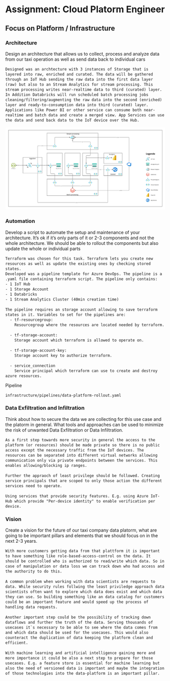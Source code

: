 # Assignment: Cloud Platorm Engineer

## Focus on Platform / Infrastructure

### Architecture
Design an architecture that allows us to collect, process and analyze data from our taxi operation as well as send data back to individual cars
```
Designed was an archtecture with 3 instances of Storage that is layered into raw, enriched and curated. The data will be gathered through an IoT Hub sending the raw data into the first data layer (raw) but also to an Stream Analytics for stream processing. This stream processing writes near-realtime data to third (curated) layer. In Addition Databricks will run scheduled batch processing jobs cleaning/filtering/augmenting the raw data into the second (enriched) layer and ready-to-consumption data into third (curated) layer. Applications like Power BI or other service can consume both near-realtime and batch data and create a merged view. App Services can use the data and send back data to the IoT device over the Hub.  
```
![alt.text](arch.jpg "Architecture Data-Platform")

### Automation
Develop a script to automate the setup and maintenance of your architecture. It’s ok if it’s only parts of it or 2-3 components and not the whole architecture. We should be able to rollout the components but also update the whole or individual parts
```
Terraform was chosen for this task. Terraform lets you create new resources as well as update the existing ones by checking stored states. 
Developed was a pipeline template for Azure DevOps. The pipeline is a .yaml file containing terraform script. The pipeline only contains: 
- 1 IoT Hub
- 1 Storage Account
- 1 Databricks
- 1 Stream Analytics Cluster (40min creation time)

The pipeline requires an storage account allowing to save terraform states in it. Variables to set for the pipelines are:
  - tf-resourcegroup: 
    Resourcegroup where the resources are located needed by terraform.

  - tf-storage-account: 
    Storage account which terraform is allowed to operate on. 

  - tf-storage-account-key:
    Storage account key to authorize terraform.

  - service_connection
    Service principal which terraform can use to create and destroy azure resources.
```
Pipeline
```
infrastructure/pipelines/data-platform-rollout.yaml
```

### Data Exfiltration and Infiltration
Think about how to secure the data we are collecting for this use case and the platorm in general. What tools and approaches can be used to minimize the risk of unwanted Data Exfiltration or Data Infiltration.
```
As a first step towards more security in general the access to the platform (or resources) should be made private so there is no public access except the necessary traffic from the IoT devices. The resources can be separated into different virtual networks allowing communication only via private endpoints between the services. This enables allowing/blocking ip ranges.  

Further the appraoch of least privilege should be followed. Creating service principals that are scoped to only those action the different services need to operate.

Using services that provide security features. E.g. using Azure IoT-Hub which provide "Per-device identity" to enable verification per device. 
```

### Vision
Create a vision for the future of our taxi company data platorm, what are going to be important pillars and elements that we should focus on in the next 2-3 years.
```
With more customers getting data from that plattform it is important to have something like role-based-access-control on the data. It should be controlled who is authorized to read/write which data. So in case of manipulation or data loss we can track down who had access and the authority to do this. 

A common problem when working with data scientists are requests to data. While security rules follwing the least priviledge approach data scientists often want to explore which data does exist and which data they can use. So building something like an data catalog for customers could be an important feature and would speed up the process of handling data requests. 

Another important step could be the possibility of tracking down dataflows and further the truth of the data. Serving thousands of usecases it`s necessary to be able to see where the data comes from and which data should be used for the usecases. This would also counteract the duplication of data keeping the platform clean and efficient.

With machine learning and artificial intelligence gaining more and more importance it could be also a next step to prepare for those usecases. E.g. a feature store is essential for machine learning but also the need of versioned data is important and maybe the integration of those technologies into the data-platform is an important pillar.


```